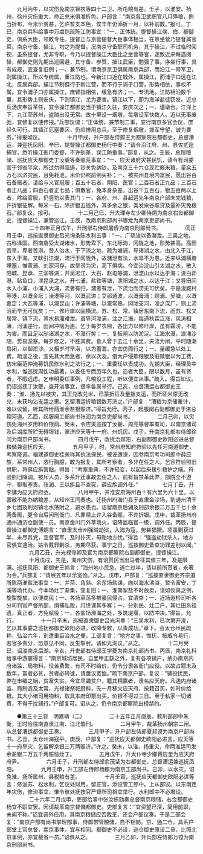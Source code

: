 <!-- { "loadSidebar": true } -->
　　九月丙午，以灾伤免南京锦衣等四十二卫、所屯粮有差。壬子，以淮安、扬州、徐州灾伤重大，命正兑米俱准折色。户部言：“南京各卫武职官八月俸粮，例当折布，今米价贵甚，乞许暂支本色，俟丰年仍添折一月，以补前数。”报可。丁巳，南京兵科给事中万虞恺疏陈江防事宜：“一、正体统。提督操江侯、伯、都御史，俱系大臣，领敕专任。提督正与京营提督大臣事体相当，在京坐营乃提督属官耳。南京守备、操江，均之为提督。况南京守备职司机务，其于操江，不过临时阅视，虽系提督，尤非专职，今乃以提督操江大臣比之坐营等官，遂致近来每遇阅操，都御史则先期出巡回避，其守备、参赞，操江武臣，勉强了事。序坐行事，具有成规，宜查复旧例；一、兼节制。谓南京京卫俱属南京兵部，而沿江一带军卫，则属操江，所以专统属，重江防也。今新江口近在城外，属操江，而浦子口远在江北，反属兵部。操江节制但行于新江营，而不行于浦子口营，形势相依，事权不属。宜令浦子口亦属操江，庶臂指相依，缓急有济；一、专汛地。江防相沿数千里，其形势上则安庆，下则镇江，尤为要害。镇江以下，即为海洋盐徒窃发。近总兵汤庆奉旨革任，宜令操江都御史当于镇江久驻，安庆次之；一、谨墩台。江洋上下，九江至苏州，盗贼出没无常。故十里设一烟墩，每墩设军快数人。近以无事废弛，宜修复以便传报。”兵部议谓：“正体统，兼节制二事，宜行南京多官会议，庶经久可行。其镇江厄塞要区，仍应推用总兵。至于修复烟墩，拨军守望，诚为要务。”得报如议。
　　
　　十月甲戌，升户部左侍郎王为都察院右都御史，总督漕运，兼巡抚凤阳。辛巳，提督操江都御史杨行中奏：“请令沿江府、州、县佐贰巡捕官，悉听操江衙门委督，不许别差，误江防重事。”部复，从之。壬辰，总理粮储、巡抚应天都御史丁汝夔等奏赈荒事宜：“一、应天诸府灾甚民饥，请令有司委官于邻省平籴，所过勿得阻遏，钞关免纳钞。及南京三十六仓现贮廒米粮，量籴五万石以济灾民，且免耗浥，米价仍照前例买补；一、被灾州县境内富民，愿出谷百石备赈者，请给与义官冠服；百五十石者，阴阳、医官；二百石者正九品；三百石者正八品；四百石者正七品；俱散官，免本身杂差。出谷千五百石，银五百两以上者，除给官服，仍竖坊以表其门；一、各府、州、县起运先年南京户部未完钱粮，许折银征解。每米一石，除折银五钱外，其多余之银，类发籴谷赈贷及量补灾免粮石。”部复议，报可。
　　
　　十二月己巳，升大理寺左少卿侍炯为南京右佥都御史，提督操江，兼管巡江。壬辰，改南京刑部尚书唐龙为南京吏部尚书。
　　
　　二十四年正月戊午，升刑部右侍郎屠侨为南京刑部尚书。
　　
　　闰正月壬申，巡按直隶御史吕光询条陈水利五事：“一、广疏浚以备潴泄。三吴之地，古称泽国。西南翕受太湖诸水，形势卑下，东北际海，冈陇之地，形势甚高。高田苦旱，卑者苦涝。昔人治水，于下流之地，疏为塘浦，导诸湖之水，由北入于江，东入于海。又畎引江潮，流行于冈陇外，故潴泄有法，水旱不为患。近来纵浦横塘堙塞，惟黄浦、刘家河存，故旱涝为灾，高下俱病。今宜治淀山引太湖之水，散入阳城、昆承、三泖等湖；开吴淞江、大石、赵屯等浦，泄淀山水以达于海；浚白茆港、鲇鱼口，泄昆承之水，开七浦、盐铁等塘，泄阳城之水，以达于江；又导田间水入小浦，小浦入大浦，流者有归，潴者有泄，下流治而涝无可忧矣。于是浚臧村等港，以溉金坛；澡港等河，以溉武进；艾祁通波，以溉膏浦；顾浦、吴塘，以溉嘉定；大瓦等浦，以溉昆山；许浦等塘，以溉常熟。冈陇支河，浚之深广，则上流治而早无可忧矣；一、修圩岸以固横流。苏、松、常、镇居东南下流，而苏、松又居常、镇下流，其水易潴难泄。虽导河浚浦，注之江海，每遇秋霖泛涨，风涛相薄，河浦逆行，田间冲啮为患。乞于每岁农隙，各出力以修圩岸，虽有霖涝，不能为害。而且足以制诸湖之水，不漫行矣；一、复板闸以防淤淀。江海水漫，浪涌沙随，势易淤塞。每岁修之，不胜其费。昔人曾于去江十余里，夹流为闸，平时随潮启闭，以御淤沙。又相岁时旱涝，以为蓄泄，亦宜仿而行之；一、量缓急以处工费。疏浚之役，宜先其大而急者，余以次及。借大户侵欺粮银及赃赎银以为工费，仿宋臣范仲淹募饥民修水利之法行之；一、重委任以责成功。先朝大臣，经理吴中水利，惟巡抚周忱功最著，以委任专而历年久也。迩者大臣，限以数月，虽有贤者，不暇远虑。乞申明委任事例，凡粮役工程，听以便宜从事。”疏入。得旨如议。仍诏巡抚丁汝夔，查开浚事宜，督率各属举行。己亥，总督漕运右都御史王奏：“淮、扬先以被灾，其正兑改兑米，已蒙折征及量拨支运，而所征米原无改兑，未获均沾支运之惠。乞留漕运折粮银数万济之。”户部复：“漕粮为京储重计，难以议留，听其所给两淮余盐银赈济。”得旨允行。丙子，起服阕右副都御史于湛总理河道。乙酉，起服阕工部尚书张润为南京吏部尚书。
　　
　　二月己卯，以灾伤免海州岁用料价银两。癸未，令应天巡按丁汝夔、周亮等督率有司，以南京诸司及后湖库所贮无碍银钱，赈济应天等十一府、州饥民。戊子，升南京礼部右侍郎徐问为南京户部尚书。
　　
　　四月戊午，改抚治郧阳，右副都御史欧阳必进总督粮储兼巡抚应天。
　　
　　五月甲子，时，常州府知府符验以先任河南道御史，考察降调。福建道御史桂荣称其执法保民，被诬遭谤，因参南京考功司郎中薛应旂，系常州人，恣行胸臆，敢为报复，其所考察者，多非在任之人。乞容符验照旧供职，将薛应旃罢黜。得旨：“考察重典，不许轻变，以起后来援引救护之端。符验照旧降调。被斥人员，多系升迁事故去任之人，前有旨禁革此弊，部院全不遵守，聊取塞责。张润、王以旂且不查究，薛应旂调外任。”
　　
　　七月丁丑，升李镛为应天府府丞。
　　
　　八月甲午，并淮安府海州百十有六里为六十里。以罢敝不能办纳粮差，从知州王同奏也。迁扬州府海门县于直隶金沙场，割通州清干乡七团及利河镇北水荡附之，避水患也。诏留南京后湖及刑部余银二万五千七十余两备赈，更令自后问刑衙门，凡罪赎止许入谷备赈，不许折银。戊申，裁革扬州府通州通济仓副使一员。南京金川门外草场火，诏降监临官一级，调外任。丙辰，提督操江都御史傅炯言：“直隶太仓州强贼劫狱，入海为寇，势甚猖獗。顷虽剿获过半，未尽其党，宜督官军，及时扑灭，毋贻地方忧。”得旨：“强盗劫狱杀人，地方官俱宜逮治。姑令戴罪剿杀，务期尽获。事宁之日，巡按御史备查功罪差别以闻。”
　　
　　九月乙丑，升光禄寺卿及宦为南京都察院右副都御史，提督操江。
　　
　　十月戊戌，先是，海州灾伤，有诏贳民当出马者征其值三年，及是限满。巡抚风阳、都御史王帏言：“海州地小民急，逃亡过半，请以前所贳者，永著为令。”兵部复：“请展五年以示宽恤。”从之。戊申，户部复：“巡按直隶御史齐宗道所陈两淮盐法事宜：一、并茶、角斜、余东场盐课，向以海水沸溢，暂令富安，丁溪等场代办。今本场灶丁渐集，宜复旧；一、淮南掣盐不时放卖，请如仪真之例，旋掣旋放，以便商民；一、各场草荡多被豪民侵占，宜清查；一、近场遐检司听各分司判官严督所部，缉捕私贩，月终课其多寡；一、分别民、灶二户，其灶田系祖遗，真正者，方免赋役；一、各盐场濒海之处，多筑堤堰，以防冲决。”得旨，允行。
　　
　　十一月辛未，巡按直隶御史吕光洵奏：“三吴水利，已次第开浚，乞以其事委之巡抚都御史欧阳必进，改降专敕，以责成功。”章下。会太仓州民疏称，弘治六年，别遣重臣治水之便。工部复言：“地方之事，惟抚、按威令易行，若官多责分，恐意见不同，反生掣肘。请如光洵议。”从之。
　　
　　十二月癸巳，诏浚南京后湖。辛亥，升吏部右侍郎王学夔为南京礼部尚书。丙辰，南京礼科给事中游震得言：“南京城坊居民，自里甲正繇之外，复有各项铺户，纳办南京内府诸监、局物料，役苦费繁，有司不时给价，仍令分隶各衙门应役。以故占籍未及数年，富者必贫，贫者必转徙，请亟议宽恤。”疏下南京户部，复议：“铺役扰民，弊在审编之始，贫富失实。今宜尽蠲贫户，籍其稍赢者，隶名应天府。凡遇内府诸监、局制造及太常，光禄诸祭祀厨料，先一月移文应天府，按籍召买，如时价给银。其大小诸司用物料，取具本府印票出买，价银不得过三日。至于私家一切诸费，不得干扰铺行。”户部复可。诏从之，仍令南京都察院出榜禁约。
　　

　　●第三十三卷　明嘉靖（二）
　　
　　二十五年正月庚辰，敕刑部郎中朱衡，王时俭往南直隶江南、江北恤刑。
　　
　　二月甲午，裁革扬州朝宗二闸。从总督漕运都御史王奏。
　　
　　三月甲子，升户部左侍郎夏邦谟为南京户部尚书。乙丑，太仓州海寇平。庚辰，户部复：“巡抚应天都御史欧阳必进言，应天等十一府旱灾，乞留解京银三万两赈济。”许之。癸未，以淮、扬重灾，命两淮运司发余盐银二万五千两赈恤灶丁。
　　
　　五月戊午，升太仆寺少卿蒋应奎为应天府府尹。
　　
　　六月壬子，升刑部左侍郎俞茂坚为右都御史、总督漕运兼巡抚凤阳。
　　
　　九月壬申，升工部左侍郎杨麒为南京工部尚书。己卯，以水灾，诏免淮、扬所属州、县税粮有差。
　　
　　十月壬寅，巡抚应天都御史欧阳必进等言：修浚苏、松水利，乞议处财用，留正官，添设管工郎中。上从部议。以东南连年灾伤，修治事宜，惟令彼处抚按官严督所司相宜举行。水利郎中不必增设。
　　
　　二十六年二月戊申，吏部给事中张汝栋劾奏总督南京粮储，右佥都御史杨宜不职宜罢。因请裁革南京督儲都御史。吏部复言：“宜资望已深，简用前职，未闻不称。”诏宜调外任用。其南京粮储应否裁革，还会户部议奏。于是二部会复：“南京户部有尚书掌理部事，侍郎带管粮储，自不相妨。京、通二仓，具系户部堂上官总督，南京事体，宜与相同。都御史不必设，巡仓御史原设二员，比照北京事例，亦宜裁省一员。”诏俱从之。
　　
　　三月乙卯，升兵部左侍郎万镗为南京刑部尚书。
　　
